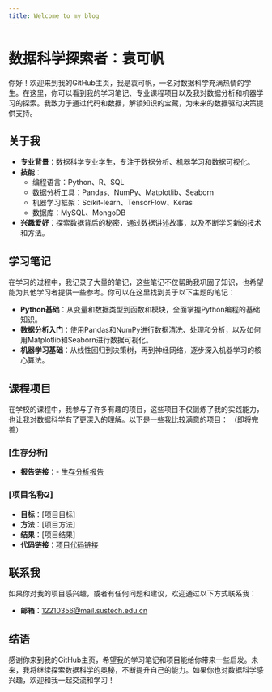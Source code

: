 ```yaml
---
title: Welcome to my blog
---
```

# 数据科学探索者：袁可帆


你好！欢迎来到我的GitHub主页，我是袁可帆，一名对数据科学充满热情的学生。在这里，你可以看到我的学习笔记、专业课程项目以及我对数据分析和机器学习的探索。我致力于通过代码和数据，解锁知识的宝藏，为未来的数据驱动决策提供支持。

## 关于我

- **专业背景**：数据科学专业学生，专注于数据分析、机器学习和数据可视化。
- **技能**：
  - 编程语言：Python、R、SQL
  - 数据分析工具：Pandas、NumPy、Matplotlib、Seaborn
  - 机器学习框架：Scikit-learn、TensorFlow、Keras
  - 数据库：MySQL、MongoDB
- **兴趣爱好**：探索数据背后的秘密，通过数据讲述故事，以及不断学习新的技术和方法。

## 学习笔记

在学习的过程中，我记录了大量的笔记，这些笔记不仅帮助我巩固了知识，也希望能为其他学习者提供一些参考。你可以在这里找到关于以下主题的笔记：

- **Python基础**：从变量和数据类型到函数和模块，全面掌握Python编程的基础知识。
- **数据分析入门**：使用Pandas和NumPy进行数据清洗、处理和分析，以及如何用Matplotlib和Seaborn进行数据可视化。
- **机器学习基础**：从线性回归到决策树，再到神经网络，逐步深入机器学习的核心算法。

## 课程项目

在学校的课程中，我参与了许多有趣的项目，这些项目不仅锻炼了我的实践能力，也让我对数据科学有了更深入的理解。以下是一些我比较满意的项目：
（即将完善）

### [生存分析]
- **报告链接**：- [生存分析报告](/my-blog/source/_posts/2025-04-13-生存分析报告.md)


### [项目名称2]
- **目标**：[项目目标]
- **方法**：[项目方法]
- **结果**：[项目结果]
- **代码链接**：[项目代码链接](#)

## 联系我

如果你对我的项目感兴趣，或者有任何问题和建议，欢迎通过以下方式联系我：

- **邮箱**：12210356@mail.sustech.edu.cn

## 结语

感谢你来到我的GitHub主页，希望我的学习笔记和项目能给你带来一些启发。未来，我将继续探索数据科学的奥秘，不断提升自己的能力。如果你也对数据科学感兴趣，欢迎和我一起交流和学习！
